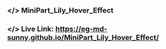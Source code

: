 ### </> MiniPart_Lily_Hover_Effect
### </> Live Link: https://eg-md-sunny.github.io/MiniPart_Lily_Hover_Effect/
